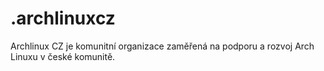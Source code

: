 # .archlinuxcz
Archlinux CZ je komunitní organizace zaměřená na podporu a rozvoj Arch Linuxu v české komunitě.

